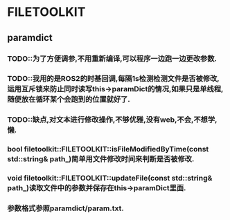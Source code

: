 # FILETOOLKIT
## paramdict 
### TODO::为了方便调参,不用重新编译,可以程序一边跑一边更改参数.
### TODO::我用的是ROS2的时基回调,每隔1s检测检测文件是否被修改,运用互斥锁来防止同时读写this->paramDict的情况,如果只是单线程,随便放在循环某个会跑到的位置就好了.
### TODO::缺点,对文本进行修改操作,不够优雅,没有web,不会,不想学,懒.
### bool filetoolkit::FILETOOLKIT::isFileModifiedByTime(const std::string& path_)简单用文件修改时间来判断是否被修改.
### void filetoolkit::FILETOOLKIT::updateFile(const std::string& path_)读取文件中的参数并保存在this->paramDict里面.
### 参数格式参照paramdict/param.txt.
